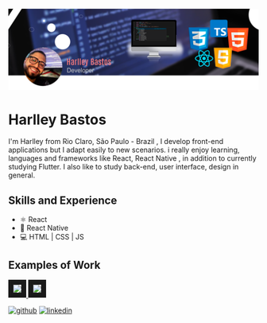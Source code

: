 ![I am GitHub Readme Generator's creator](https://github.com/harlleybastos/harlleybastos/blob/main/CoverGit.png)

# Harlley Bastos
I'm Harlley from Rio Claro, São Paulo - Brazil , I develop front-end applications but I adapt easily to new scenarios. i really enjoy learning, languages and frameworks like React, React Native , in addition to currently studying Flutter. I also like to study back-end, user interface, design in general.


## Skills and Experience
+ ⚛ React
+ 📱 React Native
+ 💻 HTML | CSS | JS

## Examples of Work


  

<a href="https://github.com/harlleybastos/ebook-lading_page-seller" target="_blank">
<img src="https://github.com/harlleybastos/ebook-lading_page-seller/blob/master/src/assets/img/gifEbook.gif" width="456" border="10">
</a>


<a href="https://github.com/harlleybastos/website-HarlleyDavidson" target="_blank">
<img src="https://github.com/harlleybastos/website-HarlleyDavidson/blob/main/res/img/gifWebsite.gif" width="456" border="10">
</a>





[<img src='https://cdn.jsdelivr.net/npm/simple-icons@3.0.1/icons/github.svg' alt='github' height='40'>](https://github.com/harlleybastos)  [<img src='https://cdn.jsdelivr.net/npm/simple-icons@3.0.1/icons/linkedin.svg' alt='linkedin' height='40'>](https://www.linkedin.com/in/harlley-bastos/)  

